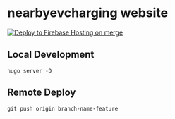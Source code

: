 # nearbyevcharging website

[![Deploy to Firebase Hosting on merge](https://github.com/NearByEV-Charging/chargingev-app/actions/workflows/firebase-hosting-merge.yml/badge.svg?branch=master)](https://github.com/NearByEV-Charging/chargingev-app/actions/workflows/firebase-hosting-merge.yml)


## Local Development
```
hugo server -D
```

## Remote Deploy

 ```
 git push origin branch-name-feature
 ```

